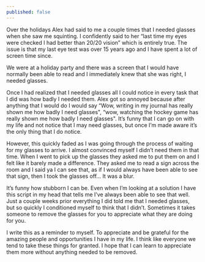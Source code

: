 ```yaml
---
published: false
---
```

Over the holidays Alex had said to me a couple times that I needed glasses when she saw me squinting. I confidently said to her “last time my eyes were checked I had better than 20/20 vision” which is entirely true. The issue is that my last eye test was over 15 years ago and I have spent a lot of screen time since.

We were at a holiday party and there was a screen that I would have normally been able to read and I immediately knew that she was right, I needed glasses. 

Once I had realized that I needed glasses all I could notice in every task that I did was how badly I needed them. Alex got so annoyed because after anything that I would do I would say “Wow, writing in my journal has really shown me how badly I need glasses", “wow, watching the hockey game has really shown me how badly I need glasses". It’s funny that I can go on with my life and not notice that I may need glasses, but once I’m made aware it’s the only thing that I do notice. 

However, this quickly faded as I was going through the process of waiting for my glasses to arrive. I almost convinced myself I didn’t need them in that time. When I went to pick up the glasses they asked me to put them on and I felt like it barely made a difference. They asked me to read a sign across the room and I said ya I can see that, as if I would always have been able to see that sign, then I took the glasses off… It was a blur.

It’s funny how stubborn I can be. Even when I’m looking at a solution I have this script in my head that tells me I’ve always been able to see that well. Just a couple weeks prior everything I did told me that I needed glasses, but so quickly I conditioned myself to think that I didn’t. Sometimes it takes someone to remove the glasses for you to appreciate what they are doing for you. 

I write this as a reminder to myself. To appreciate and be grateful for the amazing people and opportunities I have in my life. I think like everyone we tend to take these things for granted. I hope that I can learn to appreciate them more without anything needed to be removed. 